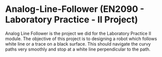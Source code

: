 # Analog-Line-Follower (EN2090 - Laboratory Practice - II Project)
Analog Line Follower is the project we did for the Laboratory Practice II module. The objective of this project is to designing a robot which follows white line or a trace on a black surface. This should navigate the curvy paths very smoothly and stop at a white line perpendicular to the path.
